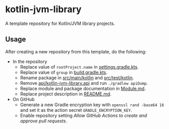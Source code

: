 # kotlin-jvm-library

A template repository for Kotlin/JVM library projects.

## Usage

After creating a new repository from this template, do the following:

- In the repository
  - Replace value of `rootProject.name` in
    [settings.gradle.kts](settings.gradle.kts).
  - Replace value of `group` in [build.gradle.kts](build.gradle.kts).
  - Rename package in [src/main/kotlin](src/main/kotlin) and
    [src/test/kotlin](src/test/kotlin).
  - Remove [api/kotlin-jvm-library.api](api/kotlin-jvm-library.api) and run
    `./gradlew apiDump`.
  - Replace module and package documentation in
    [Module.md](src/main/kotlin/Module.md).
  - Replace project description in [README.md](README.md).
- On GitHub
  - Generate a new Gradle encryption key with `openssl rand -base64 16` and set
    it as the action secret `GRADLE_ENCRYPTION_KEY`.
  - Enable repository setting _Allow GitHub Actions to create and approve pull requests_.

